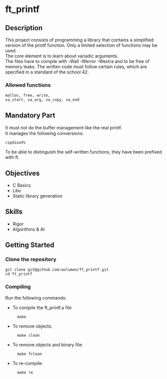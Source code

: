 # ft_printf

## Description

This project consists of programming a library that contains a simplified version of the printf function. Only a limited selection of functions may be used.  
The core element is to learn about variadic arguments.   
The files have to compile with -Wall -Werror -Wextra and to be free of memory leaks. The written code must follow certain rules, which are specified in a standard of the school 42.


### Allowed functions

```
malloc, free, write, 
va_start, va_arg, va_copy, va_end
```

## Mandatory Part

It must not do the buﬀer management like the real printf.   
It manages the following conversions:

  ```
cspdiuxX%
  ```

To be able to distinguish the self-written functions, they have been prefixed with ft.


## Objectives

* C Basics
* Libc
* Static library generation


## Skills

* Rigor
* Algorithms & AI


## Getting Started

### Clone the repository
```shell
git clone git@github.com:wolumen/ft_printf.git
cd ft_printf
```

### Compiling
Run the following commands:

* To compile the ft_printf.a file
		
		make
* To remove objects:

		make clean
* To remove objects and binary file:

        make fclean
* To re-compile:

		make re

